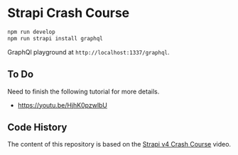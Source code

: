 # Strapi Crash Course

```bash
npm run develop
npm run strapi install graphql
```

GraphQl playground at `http://localhost:1337/graphql`.

## To Do

Need to finish the following tutorial for more details.

- https://youtu.be/HjhK0pzwlbU

## Code History

The content of this repository is based on the
[Strapi v4 Crash Course](https://youtu.be/vcopLqUq594)
video.
